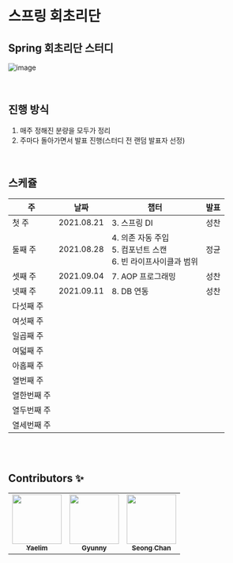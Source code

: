 # 스프링 회초리단

## Spring 회초리단 스터디
![image](https://user-images.githubusercontent.com/45676906/130014098-b21c8c03-6ad5-4fc1-a323-acbf82a26109.jpeg)


<br>

## 진행 방식
1. 매주 정해진 분량을 모두가 정리
2. 주마다 돌아가면서 발표 진행(스터디 전 랜덤 발표자 선정)

<br>

## 스케쥴
|주|날짜|챕터|발표|
|--|--|--|--|
|첫 주|2021.08.21|3. 스프링 DI| 성찬 |
|둘째 주|2021.08.28|4. 의존 자동 주입 <br> 5. 컴포넌트 스캔 <br> 6. 빈 라이프사이클과 범위 | 정균 |
|셋째 주|2021.09.04|7. AOP 프로그래밍| 성찬 |
|넷째 주|2021.09.11|8. DB 연동| 성찬 |
|다섯째 주||||
|여섯째 주||||
|일곱째 주||||
|여덟째 주||||
|아홉째 주||||
|열번째 주||||
|열한번째 주||||
|열두번째 주||||
|열세번째 주||||

<br> <br>

## Contributors ✨

<table>
  <tr>
  <td align="center"><a href="https://github.com/Ohyaelim"><img src="https://avatars3.githubusercontent.com/Ohyaelim?v=4?s=100" width="100px;" alt=""/><br /  ><sub><b>Yaelim</b></sub></a><br /></td>
    <td align="center"><a href="https://github.com/wjdrbs96"><img src="https://avatars0.githubusercontent.com/wjdrbs96?v=4?s=100" width="100px;" alt=""/><br /><sub><b>Gyunny</b></sub></a><br /></td>
    <td align="center"><a href="https://github.com/plzprayme"><img src="https://avatars3.githubusercontent.com/plzprayme?v=4?s=100" width="100px;" alt=""/><br /><sub><b>Seong Chan</b></sub></a><br /></td>
  </tr>
</table>
